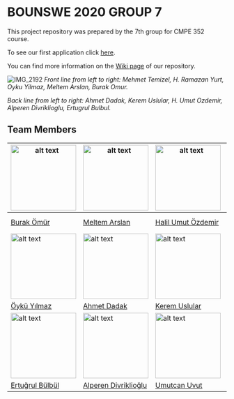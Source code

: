 # BOUNSWE 2020 GROUP 7

This project repository was prepared by the 7th group for CMPE 352 course.

To see our first application click [here](http://platonapi-env.eba-uiumcp2a.eu-central-1.elasticbeanstalk.com/).

You can find more information on the [Wiki page](https://github.com/bounswe/bounswe2020group7/wiki) of our repository.

![IMG_2192](https://user-images.githubusercontent.com/45578933/75605022-e3938180-5aef-11ea-9ae6-1539c1a79d4f.jpeg)
_Front line from left to right: Mehmet Temizel, H. Ramazan Yurt, Oyku Yilmaz, Meltem Arslan, Burak Omur._

_Back line from left to right: Ahmet Dadak, Kerem Uslular, H. Umut Ozdemir, Alperen Divriklioglu, Ertugrul Bulbul._

## Team Members

| <img src="https://avatars1.githubusercontent.com/u/44052817?s=400&u=056cf4772398478bb2f54c1bc378f0744189dfc0&v=4" alt="alt text" width="150"> | <img src="https://avatars3.githubusercontent.com/u/44238703?s=400&u=43b508a561a2dd93fa187406802d2c372bd376f6&v=4" alt="alt text" width="150"> | <img src="https://i.vippng.com/png/small/355-3554387_create-digital-profile-icon-blue-profile-icon-png.png" alt="alt text" width="150"> | <img src="https://avatars3.githubusercontent.com/u/44054324?s=400&u=d5cb53ffbbd5809d29841fc894b73e5a5ddc590c&v=4" alt="alt text" width="150"> | 
|---|---|---|---|
|[Burak Ömür](https://github.com/bounswe/bounswe2020group7/wiki/Burak-%C3%96m%C3%BCr)|[Meltem Arslan](https://github.com/bounswe/bounswe2020group7/wiki/Meltem-Arslan)|[Halil Umut Özdemir](https://github.com/bounswe/bounswe2020group7/wiki/Halil-Umut-%C3%96zdemir)|[Hasan Ramazan Yurt](https://github.com/bounswe/bounswe2020group7/wiki/Hasan-Ramazan-Yurt)|
| <img src="https://user-images.githubusercontent.com/54734583/74590696-8bee1400-5021-11ea-8e0e-c4e4c33eea78.png" alt="alt text" width="150"> | <img src="https://i.vippng.com/png/small/355-3554387_create-digital-profile-icon-blue-profile-icon-png.png" alt="alt text" width="150"> | <img src="https://avatars3.githubusercontent.com/u/45578933?s=400&v=4" alt="alt text" width="150"> | <img src="https://user-images.githubusercontent.com/44057947/74594026-b3090d80-5042-11ea-8505-9b18b3cf84d2.jpeg" alt="alt text" width="150"> | 
|[Öykü Yılmaz](https://github.com/bounswe/bounswe2020group7/wiki/%C3%96yk%C3%BC-Y%C4%B1lmaz)|[Ahmet Dadak](https://github.com/bounswe/bounswe2020group7/wiki/Ahmet-Dadak)|[Kerem Uslular](https://github.com/bounswe/bounswe2020group7/wiki/Kerem-Uslular)|[Mehmet Temizel](https://github.com/bounswe/bounswe2020group7/wiki/Mehmet-Temizel)|
| <img src="https://i.vippng.com/png/small/355-3554387_create-digital-profile-icon-blue-profile-icon-png.png" alt="alt text" width="150"> | <img src="https://i.vippng.com/png/small/355-3554387_create-digital-profile-icon-blue-profile-icon-png.png" alt="alt text" width="150"> | <img src="https://i.vippng.com/png/small/355-3554387_create-digital-profile-icon-blue-profile-icon-png.png" alt="alt text" width="150"> | 
|[Ertuğrul Bülbül](https://github.com/bounswe/bounswe2020group7/wiki/Ertu%C4%9Frul-B%C3%BClb%C3%BCl)|[Alperen Divriklioğlu](https://github.com/bounswe/bounswe2020group7/wiki/Alperen-Divriklio%C4%9Flu)| [Umutcan Uvut](https://github.com/bounswe/bounswe2020group7/wiki/Umutcan-Uvut)|[Hilal Demir](https://github.com/bounswe/bounswe2020group7/wiki/Hilal-Demir)|
